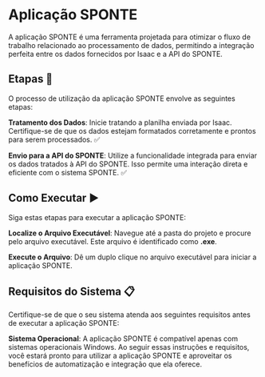 # Aplicação SPONTE
A aplicação SPONTE é uma ferramenta projetada para otimizar o fluxo de trabalho relacionado ao processamento de dados, permitindo a integração perfeita entre os dados fornecidos por Isaac e a API do SPONTE.

## Etapas 🚀
O processo de utilização da aplicação SPONTE envolve as seguintes etapas:

**Tratamento dos Dados**: Inicie tratando a planilha enviada por Isaac. Certifique-se de que os dados estejam formatados corretamente e prontos para serem processados. ✅

**Envio para a API do SPONTE**: Utilize a funcionalidade integrada para enviar os dados tratados à API do SPONTE. Isso permite uma interação direta e eficiente com o sistema SPONTE. ✅

## Como Executar ▶️
Siga estas etapas para executar a aplicação SPONTE:

**Localize o Arquivo Executável**: Navegue até a pasta do projeto e procure pelo arquivo executável. Este arquivo é identificado como <b>.exe</b>.

**Execute o Arquivo**: Dê um duplo clique no arquivo executável para iniciar a aplicação SPONTE.

## Requisitos do Sistema 📋
Certifique-se de que o seu sistema atenda aos seguintes requisitos antes de executar a aplicação SPONTE:

**Sistema Operacional**: A aplicação SPONTE é compatível apenas com sistemas operacionais Windows.
Ao seguir essas instruções e requisitos, você estará pronto para utilizar a aplicação SPONTE e aproveitar os benefícios de automatização e integração que ela oferece.
